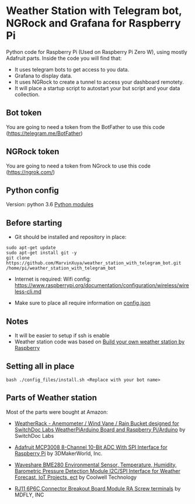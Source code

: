 # Weather Station with Telegram bot, NGRock and Grafana for Raspberry Pi

Python code for Raspberry Pi (Used on Raspberry Pi Zero W), using mostly Adafruit parts.
Inside the code you will find that:
- It uses telegram bots to get access to you data.
- Grafana to display data.
- It uses NGRock to create a tunnel to access your dashboard remotety.
- It will place a startup script to autostart your but script and your data collection.

## Bot token
You are going to need a token from the BotFather to use this code (https://telegram.me/BotFather)

## NGRock token
You are going to need a token from NGrock to use this code (https://ngrok.com/)

## Python config

Version: python 3.6
[Python modules](config_files/requirements.txt)

## Before starting
- Git should be installed and repository in place:
```
sudo apt-get update
sudo apt-get install git -y
git clone https://github.com/MarvinXuya/weather_station_with_telegram_bot.git /home/pi/weather_station_with_telegram_bot
```

- Internet is required:
Wifi config: https://www.raspberrypi.org/documentation/configuration/wireless/wireless-cli.md

- Make sure to place all require information on [config.json](config_files/config.json)

## Notes
- It will be easier to setup if ssh is enable
- Weather station code was based on [Build your own weather station by Raspberry](https://projects.raspberrypi.org/en/projects/build-your-own-weather-station)

## Setting all in place
```
bash ./config_files/install.sh <Replace with your bot name>
```

## Parts of Weather station

Most of the parts were bought at Amazon:
- [WeatherRack - Anemometer / Wind Vane / Rain Bucket designed for SwitchDoc Labs WeatherPiArduino Board and Raspberry Pi/Arduino](https://www.amazon.com/dp/B00QURVHN6/ref=cm_sw_em_r_mt_dp_U_WzojEbJCR405C)
by SwitchDoc Labs

- [Adafruit MCP3008 8-Channel 10-Bit ADC With SPI Interface for Raspberry Pi](https://www.amazon.com/dp/B00NAY3RB2/ref=cm_sw_em_r_mt_dp_U_.AojEb42GG8CE)
by 3DMakerWorld, Inc.

- [Waveshare BME280 Environmental Sensor, Temperature, Humidity, Barometric Pressure Detection Module I2C/SPI Interface for Weather Forecast, IoT Projects, ect](https://www.amazon.com/dp/B07P4CWGGK/ref=cm_sw_em_r_mt_dp_U_2BojEb9E1VDMY)
by Coolwell Technology

- [RJ11 6P6C Connector Breakout Board Module RA Screw terminals](https://www.amazon.com/dp/B077YCJDPP/ref=cm_sw_em_r_mt_dp_U_5DojEbQFEMPXZ)
by MDFLY, INC
